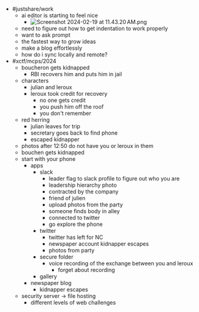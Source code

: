 - #justshare/work
	- ai editor is starting to feel nice
		- ![Screenshot 2024-02-19 at 11.43.20 AM.png](../assets/Screenshot_2024-02-19_at_11.43.20 AM_1708371813564_0.png)
	- need to figure out how to get indentation to work properly
	- want to ask prompt
	- the fastest way to grow ideas
	- make a blog effortlessly
	- how do i sync locally and remote?
- #xctf/mcps/2024
	- boucheron gets kidnapped
		- RBI recovers him and puts him in jail
	- characters
		- julian and leroux
		- leroux took credit for recovery
			- no one gets credit
			- you push him off the roof
			- you don't remember
	- red herring
		- julian leaves for trip
		- secretary goes back to find phone
		- escaped kidnapper
	- photos after 12:50 do not have you or leroux in them
	- bouchen gets kidnapped
	- start with your phone
		- apps
			- slack
				- leader flag to slack profile to figure out who you are
				- leadership hierarchy photo
				- contracted by the company
				- friend of julien
				- upload photos from the party
				- someone finds body in alley
				- connected to twitter
				- go explore the phone
			- twitter
				- twitter has left for NC
				- newspaper account kidnapper escapes
				- photos from party
			- secure folder
				- voice recording of the exchange between you and leroux
					- forget about recording
			- gallery
		- newspaper blog
			- kidnapper escapes
	- security server -> file hosting
		- different levels of web challenges